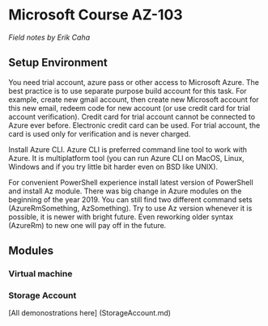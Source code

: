 # Microsoft Course AZ-103

*Field notes by Erik Caha*

## Setup Environment

You need trial account, azure pass or other access to Microsoft Azure. The best practice is to use separate purpose build account for this task. For example, create new gmail account, then create new Microsoft account for this new email, redeem code for new account (or use credit card for trial account verification). Credit card for trial account cannot be connected to Azure ever before. Electronic credit card can be used. For trial account, the card is used only for verification and is never charged.

Install Azure CLI. Azure CLI is preferred command line tool to work with Azure. It is multiplatform tool (you can run Azure CLI on MacOS, Linux, Windows and if you try little bit harder even on BSD like UNIX).

For convenient PowerShell experience install latest version of PowerShell and install Az module. There was big change in Azure modules on the beginning of the year 2019. You can still find two different command sets (AzureRmSomething, AzSomething). Try to use Az version whenever it is possible, it is newer with bright future. Even reworking older syntax (AzureRm) to new one will pay off in the future.

## Modules

### Virtual machine

### Storage Account
[All demonostrations here] (StorageAccount.md)
